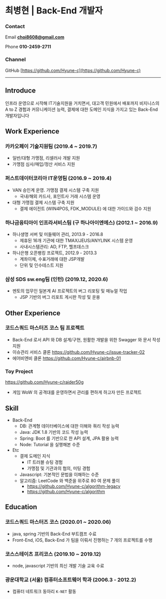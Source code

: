 # 최병현 | Back-End 개발자

### Contact

Email **choi8608@gmail.com**

Phone **010-2459-2711**

### Channel

GitHub [https://github.com/Hyune-c](https://github.com/Hyune-c)

---

## Introduce

인프라 운영으로 시작해 IT기술지원을 거치면서, 대고객 민원에서 배포까지 비지니스의 A to Z 경험과 커뮤니케이션 능력, 결제에 대한 도메인 지식을 가지고 있는 Back-End 개발자입니다

## Work Experience

### 카카오페이 기술지원팀 (2019.4 ~ 2019.7)

- 일반/대형 가맹점, 리셀러사 개발 지원
- 가맹점 심사/매입/정산 서비스 지원
  
### 퍼스트데이터코리아 IT운영팀 (2016.9 ~ 2019.4)

- VAN 승인계 운영. 가맹점 결제 시스템 구축 지원
  - 국내/해외 카드사, 포인트사 거래 시스템 운영
- 대형 가맹점 결제 시스템 구축 지원
  - 결제 에이전트 (WIN4POS, FDK_MODULE) 에 대한 가이드와 검수 지원

### 하나금융티아이 인프라서비스팀 (구 하나아이엔에스) (2012.1 ~ 2016.9)

- 하나생명 서버 및 미들웨어 관리, 2013.9 - 2016.8
  - 제휴된 16개 기관에 대한 TMAX/JEUS/ANYLINK 시스템 운영
  - 사내시스템관리: AD, FTP, 헬프데스크
- 하나은행 오픈뱅킹 프로젝트, 2012.9 - 2013.3
  - 계좌이체, 수표거래에 대한 JSP개발
  - 단위 및 인수테스트 지원

### 삼성 SDS sw.eng팀 (인턴) (2019.12, 2020.6)

- 멘토의 업무인 일본계 AI 프로젝트의 버그 리포팅 및 매뉴얼 작업
  - JSP 기반의 버그 리포트 게시판 작성 및 운용

## Other Experience

### 코드스쿼드 마스터즈 코스 팀 프로젝트

- Back-End 로서 API 와 DB 설계/구현, 원활한 개발을 위한 Swagger 와 문서 작성 지원
- 이슈관리 서비스 클론 <https://github.com/Hyune-c/issue-tracker-02>
- 에어비엔비 클론 <https://github.com/Hyune-c/airbnb-01>

### Toy Project

<https://github.com/Hyune-c/raider50g>

- 게임 WoW 의 공격대를 운영하면서 관리를 편하게 하고자 만든 프로젝트

## Skill

- Back-End
  - DB: 관계형 데이터베이스에 대한 이해와 쿼리 작성 능력
  - Java: JDK 1.8 기반의 코드 작성 능력
  - Spring: Boot 를 기반으로 한 API 설계, JPA 활용 능력
  - Node: Tutorial 을 실행해본 수준
- Etc
  - 결제 도메인 지식
    - IT 트러블 슈팅 경험
    - 가맹점 및 기관과의 협의, 미팅 경험
  - Javascript: 기본적인 문법을 이해하는 수준
  - 알고리즘: LeetCode 와 백준을 위주로 80 여 문제 풀이
    - <https://github.com/Hyune-c/algorithm-legacy>
    - <https://github.com/Hyune-c/algorithm>

## Education

### 코드스쿼드 마스터즈 코스 (2020.01 ~ 2020.06)

- java, spring 기반의 Back-End 부트캠프 수료
- Front-End, iOS, Back-End 가 팀을 이뤄서 진행하는 7 개의 프로젝트를 수행

### 코스스테이츠 프리코스 (2019.10 ~ 2019.12)

- node, javascript 기반의 최신 개발 기술 교육 수료

### 광운대학교 (서울) 컴퓨터소프트웨어 학과 (2006.3 - 2012.2)

- 컴퓨터 네트워크 동아리 `K-NET` 활동
